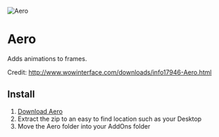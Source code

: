 ![Aero](http://i.imgur.com/GcalTrH.gif)

# Aero

Adds animations to frames.

Credit: http://www.wowinterface.com/downloads/info17946-Aero.html

## Install

1. [Download Aero](https://github.com/gashole/Aero/releases/download/current/Aero.zip)
2. Extract the zip to an easy to find location such as your Desktop
3. Move the Aero folder into your AddOns folder
